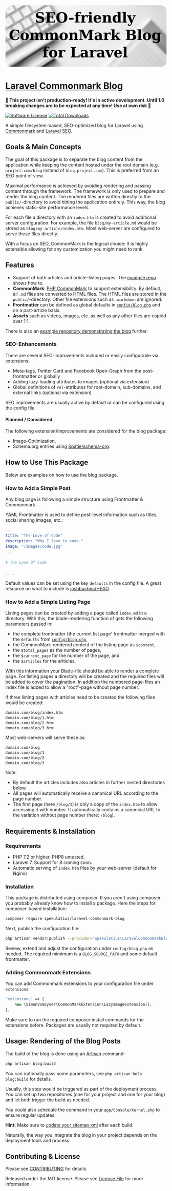 ![Laravel Commonmark Blog Library](header.jpg)

# [Laravel Commonmark Blog](https://github.com/spekulatius/laravel-commonmark-blog)

**🚧️ This project isn't production-ready! It's in active development. Until 1.0 breaking changes are to be expected at any time! Use at own risk 🚧️**

[![Software License](https://img.shields.io/badge/license-MIT-brightgreen.svg?style=flat-square)](LICENSE.md)
[![Total Downloads](https://img.shields.io/packagist/dt/spekulatius/laravel-commonmark-blog.svg?style=flat-square)](https://packagist.org/packages/spekulatius/laravel-commonmark-blog)

A simple filesystem-based, SEO-optimized blog for Laravel using [Commonmark](https://commonmark.org) and [Laravel SEO](https://github.com/romanzipp/Laravel-SEO).


## Goals & Main Concepts

The goal of this package is to separate the blog content from the application while keeping the content hosted under the root domain (e.g. `project.com/blog` instead of `blog.project.com`). This is preferred from an SEO point of view.

Maximal performance is achieved by avoiding rendering and passing content through the framework. The framework is only used to prepare and render the blog content. The rendered files are written directly to the `public/`-directory to avoid hitting the application entirely. This way, the blog achieves static-site performance levels.

For each file a directory with an `index.htm` is created to avoid additional server configuration. For example, the file `blog/my-article.md` would be stored as `blog/my-article/index.htm`. Most web-server are configured to serve these files directly.

With a focus on SEO, CommonMark is the logical choice: It is highly extensible allowing for any customization you might need to rank.


## Features

- Support of both articles and article-listing pages. The [example repo](https://github.com/spekulatius/laravel-commonmark-blog-example) shows how to.
- **CommonMark**: [PHP CommonMark](https://github.com/thephpleague/commonmark) to support extensibility. By default, all `.md` files are converted to HTML files. The HTML files are stored in the `public/`-directory. Other file extensions such as `.markdown` are ignored.
- **Frontmatter** can be defined as global defaults in [`config/blog.php`](https://github.com/spekulatius/laravel-commonmark-blog/blob/main/config/blog.php) and on a part-article basis.
- **Assets** such as videos, images, etc. as well as any other files are copied over 1:1.

There is also an [example repository demonstrating the blog](https://github.com/spekulatius/laravel-commonmark-blog-example) further.

### SEO-Enhancements

There are several SEO-improvements included or easily configurable via extensions:

 - Meta-tags, Twitter Card and Facebook Open-Graph from the post-frontmatter or globally
 - Adding lazy-loading attributes to images (optional via extension)
 - Global definitions of `rel`-attributes for root-domain, sub-domains, and external links (optional via extension)

SEO improvements are usually active by default or can be configured using the config file.

#### Planned / Considered

The following extension/improvements are considered for the blog package:

 - Image-Optimization,
 - Schema.org entries using [Spatie/schema-org](https://github.com/spatie/schema-org).


## How to Use This Package

Below are examples on how to use the blog package.

### How to Add a Simple Post

Any blog page is following a simple structure using Frontmatter & Commonmark.

YAML Frontmatter is used to define post-level information such as titles, social sharing images, etc.:

```yaml
---
title: "The Love of Code"
description: "Why I love to code."
image: "/images/code.jpg"
---

# The Love Of Code

....
```

Default values can be set using the key `defaults` in the config file. A great resource on what to include is [joshbuchea/HEAD](https://github.com/joshbuchea/HEAD).

### How to Add a Simple Listing Page

Listing pages can be created by adding a page called `index.md` in a directory. With this, the blade-rendering function of gets the following parameters passed in:

 - the complete frontmatter (the current list page' frontmatter merged with the `defaults` from [`config/blog.php`](https://github.com/spekulatius/laravel-commonmark-blog/blob/main/config/blog.php),
 - the CommonMark-rendered content of the listing page as `$content`,
 - the `$total_pages` as the number of pages,
 - the `$current_page` for the number of the page, and
 - the `$articles` for the ariticles.

With this information your Blade-file should be able to render a complete page. For listing pages a directory will be created and the required files will be added to cover the pagination. In addition the numbered page-files an index file is added to allow a "root"-page without page number.

If three listing pages with articles need to be created the following files would be created:

```
domain.com/blog/index.htm
domain.com/blog/1.htm
domain.com/blog/2.htm
domain.com/blog/3.htm
```

Most web-servers will serve these as:

```
domain.com/blog
domain.com/blog/1
domain.com/blog/2
domain.com/blog/3
```

Note:
- By default the articles includes also articles in further nested directories below.
- All pages will automatically receive a canonical URL according to the page number.
- The first page (here `/blog/1`) is only a copy of the `index.htm` to allow accessing it with number. It automatically contains a canoncial URL to the variation without page number (here: `/blog`).


## Requirements & Installation

### Requirements

- PHP 7.2 or higher. PHP8 untested.
- Laravel 7. Support for 8 coming soon.
- Automatic serving of `index.htm` files by your web-server (default for Nginx)

### Installation

This package is distributed using composer. If you aren't using composer you probably already know how to install a package. Here the steps for composer-based installation:

```bash
composer require spekulatius/laravel-commonmark-blog
```

Next, publish the configuration file:

```bash
php artisan vendor:publish --provider="Spekulatius\LaravelCommonmarkBlog\CommonmarkBlogServiceProvider" --tag="blog-config"
```

Review, extend and adjust the configuration under `config/blog.php` as needed. The required mimimum is a `BLOG_SOURCE_PATH` and some default frontmatter.

### Adding Commonmark Extensions

You can add Commonmark extensions to your configuration file under `extensions`:

```php
'extensions' => [
    new \SimonVomEyser\CommonMarkExtension\LazyImageExtension(),
],
```

Make sure to run the required composer install commands for the extensions before. Packages are usually not required by default.


## Usage: Rendering of the Blog Posts

The build of the blog is done using an [Artisan](https://laravel.com/docs/7.x/artisan) command:

```bash
php artisan blog:build
```

You can optionally pass some parameters, see `php artisan help blog:build` for details.

Usually, this step would be triggered as part of the deployment process. You can set up two repositories (one for your project and one for your blog) and let both trigger the build as needed.

You could also schedule the command in your `app/Console/Kernel.php` to ensure regular updates.

**Hint:** Make sure to [update your sitemap.xml](https://github.com/bringyourownideas/laravel-sitemap) after each build.

Naturally, the way you integrate the blog in your project depends on the deployment tools and process.


## Contributing & License

Please see [CONTRIBUTING](CONTRIBUTING.md) for details.

Released under the MIT license. Please see [License File](LICENSE.md) for more information.
